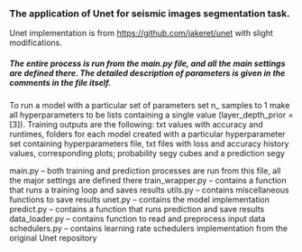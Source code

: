 ### The application of Unet for seismic images segmentation task.

Unet implementation is from https://github.com/jakeret/unet with slight modifications.

##### The entire process is run from the main.py file, and all the main settings are defined there. The detailed description of parameters is given in the comments in the file itself.

To run a model with a particular set of parameters set n_ samples to 1 make all hyperparameters to be lists containing a single value (layer_depth_prior = [3]). 
Training outputs are the following: txt values with accuracy and runtimes, folders for each model created with a particular hyperparameter set containing hyperparameters file, txt files with loss and accuracy history values, corresponding plots; probability segy cubes and a prediction segy

main.py – both training and prediction processes are run from this file, all the major settings are defined there
train_wrapper.py – contains a function that runs a training loop and saves results
utils.py – contains miscellaneous functions to save results
unet.py – contains the model implementation
predict.py – contains a function that runs prediction and save results
data_loader.py – contains function to read and preprocess input data
schedulers.py – contains learning rate schedulers implementation from the original Unet repository


